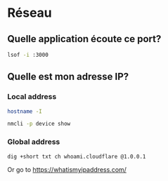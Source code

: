 # Réseau

## Quelle application écoute ce port?

```sh
lsof -i :3000
```

## Quelle est mon adresse IP?

### Local address

```sh
hostname -I
```

```sh
nmcli -p device show
```

### Global address

```sh
dig +short txt ch whoami.cloudflare @1.0.0.1
```

Or go to https://whatismyipaddress.com/

